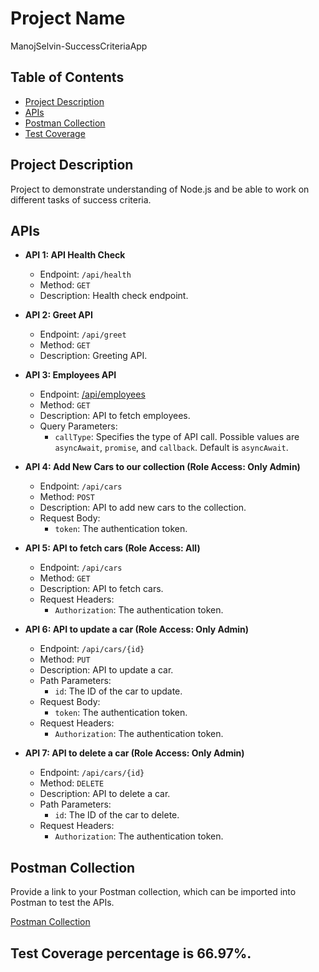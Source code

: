 # Project Name
ManojSelvin-SuccessCriteriaApp

## Table of Contents

- [Project Description](#project-description)
- [APIs](#apis)
- [Postman Collection](#postman-collection)
- [Test Coverage](#test-coverage)

## Project Description

Project to demonstrate understanding of Node.js and be able to work on different tasks of success criteria.

## APIs

- **API 1: API Health Check**
  - Endpoint: `/api/health`
  - Method: `GET`
  - Description: Health check endpoint.

- **API 2: Greet API**
  - Endpoint: `/api/greet`
  - Method: `GET`
  - Description: Greeting API.

- **API 3: Employees API**
  - Endpoint: [/api/employees](cci:4://c:/Users/manoj.selvin/work/manojselvin-app/server.js:39:0-84:0)
  - Method: `GET`
  - Description: API to fetch employees.
  - Query Parameters:
    - `callType`: Specifies the type of API call. Possible values are `asyncAwait`, `promise`, and `callback`. Default is `asyncAwait`.

- **API 4: Add New Cars to our collection (Role Access: Only Admin)**
  - Endpoint: `/api/cars`
  - Method: `POST`
  - Description: API to add new cars to the collection.
  - Request Body:
    - `token`: The authentication token.

- **API 5: API to fetch cars (Role Access: All)**
  - Endpoint: `/api/cars`
  - Method: `GET`
  - Description: API to fetch cars.
  - Request Headers:
    - `Authorization`: The authentication token.

- **API 6: API to update a car (Role Access: Only Admin)**
  - Endpoint: `/api/cars/{id}`
  - Method: `PUT`
  - Description: API to update a car.
  - Path Parameters:
    - `id`: The ID of the car to update.
  - Request Body:
    - `token`: The authentication token.
  - Request Headers:
    - `Authorization`: The authentication token.

- **API 7: API to delete a car (Role Access: Only Admin)**
  - Endpoint: `/api/cars/{id}`
  - Method: `DELETE`
  - Description: API to delete a car.
  - Path Parameters:
    - `id`: The ID of the car to delete.
  - Request Headers:
    - `Authorization`: The authentication token.

## Postman Collection

Provide a link to your Postman collection, which can be imported into Postman to test the APIs.

[Postman Collection](./Success%20Criteria.postman_collection.json)

## Test Coverage percentage is 66.97%.
